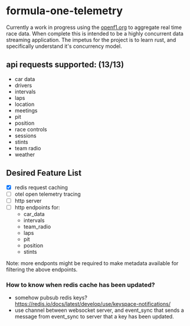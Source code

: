 # formula-one-telemetry

Currently a work in progress using the [openf1.org](https://openf1.org/) to aggregate real time race data. When complete this is intended to be a highly concurrent data streaming application. The impetus for the project is to learn rust, and specifically understand it's concurrency model.

## api requests supported: (13/13)
- car data
- drivers 
- intervals
- laps
- location
- meetings
- pit
- position
- race controls
- sessions
- stints
- team radio
- weather


## Desired Feature List
- [X] redis request caching
- [ ] otel open telemetry tracing
- [ ] http server
- [ ] http endpoints for:
  - car_data
  - intervals
  - team_radio
  - laps
  - pit
  - position
  - stints

Note: more endponts might be required to make metadata available for filtering
the above endpoints.


### How to know when redis cache has been updated?
- somehow pubsub redis keys? https://redis.io/docs/latest/develop/use/keyspace-notifications/
- use channel between websocket server, and event_sync that sends a message from event_sync to server that a key has been updated.
